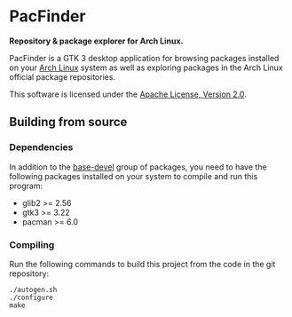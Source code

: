 # PacFinder

**Repository & package explorer for Arch Linux.**

PacFinder is a GTK 3 desktop application for browsing packages installed on your [Arch Linux][archlinux] system as well as exploring packages in the Arch Linux official package repositories.

This software is licensed under the [Apache License, Version 2.0][license].

[archlinux]: https://archlinux.org/
[license]: COPYING

## Building from source

### Dependencies

In addition to the [base-devel][base-devel] group of packages, you need to have the following packages installed on your system to compile and run this program:

 * glib2 >= 2.56
 * gtk3 >= 3.22
 * pacman >= 6.0

[base-devel]: https://archlinux.org/groups/x86_64/base-devel/

### Compiling

Run the following commands to build this project from the code in the git repository:

```shell
./autogen.sh
./configure
make
```
